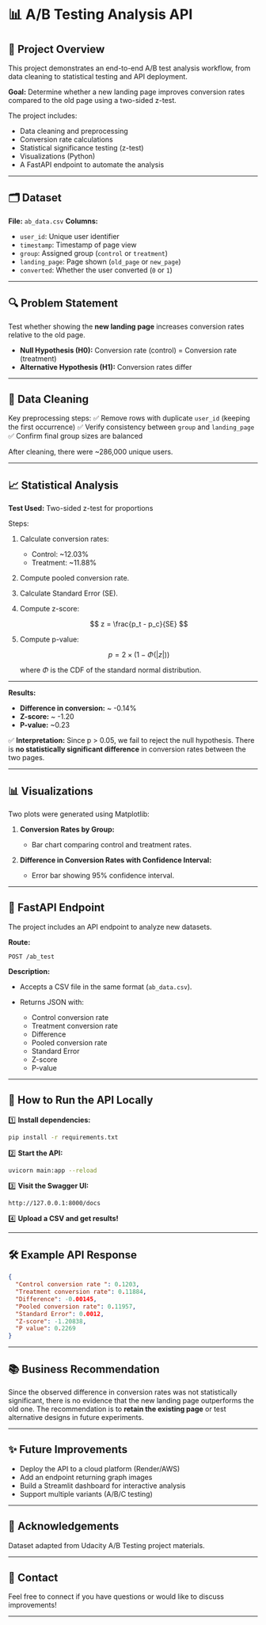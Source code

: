# 📊 A/B Testing Analysis API

## 🎯 Project Overview

This project demonstrates an end-to-end A/B test analysis workflow, from data cleaning to statistical testing and API deployment.

**Goal:**
Determine whether a new landing page improves conversion rates compared to the old page using a two-sided z-test.

The project includes:

* Data cleaning and preprocessing
* Conversion rate calculations
* Statistical significance testing (z-test)
* Visualizations (Python)
* A FastAPI endpoint to automate the analysis

---

## 🗂️ Dataset

**File:** `ab_data.csv`
**Columns:**

* `user_id`: Unique user identifier
* `timestamp`: Timestamp of page view
* `group`: Assigned group (`control` or `treatment`)
* `landing_page`: Page shown (`old_page` or `new_page`)
* `converted`: Whether the user converted (`0` or `1`)

---

## 🔍 Problem Statement

Test whether showing the **new landing page** increases conversion rates relative to the old page.

* **Null Hypothesis (H0):** Conversion rate (control) = Conversion rate (treatment)
* **Alternative Hypothesis (H1):** Conversion rates differ

---

## 🧹 Data Cleaning

Key preprocessing steps:
✅ Remove rows with duplicate `user_id` (keeping the first occurrence)
✅ Verify consistency between `group` and `landing_page`
✅ Confirm final group sizes are balanced

After cleaning, there were \~286,000 unique users.

---

## 📈 Statistical Analysis

**Test Used:** Two-sided z-test for proportions

Steps:

1. Calculate conversion rates:

   * Control: \~12.03%
   * Treatment: \~11.88%
2. Compute pooled conversion rate.
3. Calculate Standard Error (SE).
4. Compute z-score:

   $$
   z = \frac{p_t - p_c}{SE}
   $$
5. Compute p-value:

   $$
   p = 2 \times (1 - \Phi(|z|))
   $$

   where $\Phi$ is the CDF of the standard normal distribution.

---

**Results:**

* **Difference in conversion:** \~ -0.14%
* **Z-score:** \~ -1.20
* **P-value:** \~0.23

✅ **Interpretation:**
Since p > 0.05, we fail to reject the null hypothesis. There is **no statistically significant difference** in conversion rates between the two pages.

---

## 📊 Visualizations

Two plots were generated using Matplotlib:

1. **Conversion Rates by Group:**

   * Bar chart comparing control and treatment rates.

2. **Difference in Conversion Rates with Confidence Interval:**

   * Error bar showing 95% confidence interval.

---

## 🧪 FastAPI Endpoint

The project includes an API endpoint to analyze new datasets.

**Route:**

```
POST /ab_test
```

**Description:**

* Accepts a CSV file in the same format (`ab_data.csv`).
* Returns JSON with:

  * Control conversion rate
  * Treatment conversion rate
  * Difference
  * Pooled conversion rate
  * Standard Error
  * Z-score
  * P-value

---

## 🚀 How to Run the API Locally

1️⃣ **Install dependencies:**

```bash
pip install -r requirements.txt
```

2️⃣ **Start the API:**

```bash
uvicorn main:app --reload
```

3️⃣ **Visit the Swagger UI:**

```
http://127.0.0.1:8000/docs
```

4️⃣ **Upload a CSV and get results!**

---

## 🛠 Example API Response

```json
{
  "Control conversion rate ": 0.1203,
  "Treatment conversion rate": 0.11884,
  "Difference": -0.00145,
  "Pooled conversion rate": 0.11957,
  "Standard Error": 0.0012,
  "Z-score": -1.20838,
  "P value": 0.2269
}
```

---

## 📚 Business Recommendation

Since the observed difference in conversion rates was not statistically significant, there is no evidence that the new landing page outperforms the old one. The recommendation is to **retain the existing page** or test alternative designs in future experiments.

---

## ✨ Future Improvements

* Deploy the API to a cloud platform (Render/AWS)
* Add an endpoint returning graph images
* Build a Streamlit dashboard for interactive analysis
* Support multiple variants (A/B/C testing)

---

## 🙌 Acknowledgements

Dataset adapted from Udacity A/B Testing project materials.

---

## 📇 Contact

Feel free to connect if you have questions or would like to discuss improvements!

---
